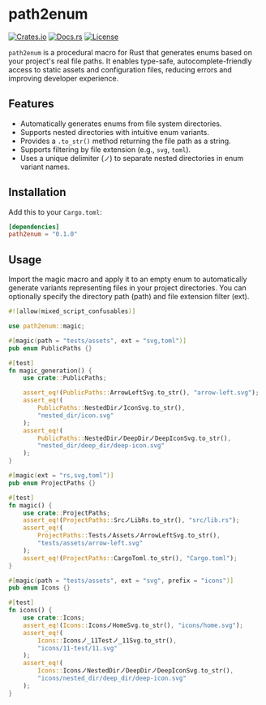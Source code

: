 # path2enum

[![Crates.io](https://img.shields.io/crates/v/path2enum.svg)](https://crates.io/crates/path2enum)
[![Docs.rs](https://docs.rs/path2enum/badge.svg)](https://docs.rs/path2enum)
[![License](https://img.shields.io/crates/l/path2enum.svg)](https://github.com/pas2rust/path2enum/blob/master/LICENSE.md)

`path2enum` is a procedural macro for Rust that generates enums based on your project's real file paths. It enables type-safe, autocomplete-friendly access to static assets and configuration files, reducing errors and improving developer experience.

## Features

- Automatically generates enums from file system directories.
- Supports nested directories with intuitive enum variants.
- Provides a `.to_str()` method returning the file path as a string.
- Supports filtering by file extension (e.g., `svg`, `toml`).
- Uses a unique delimiter (`ノ`) to separate nested directories in enum variant names.

## Installation

Add this to your `Cargo.toml`:

```toml
[dependencies]
path2enum = "0.1.0"
```
 
 
## Usage

Import the magic macro and apply it to an empty enum to automatically generate variants representing files in your project directories. You can optionally specify the directory path (path) and file extension filter (ext).

```rust
#![allow(mixed_script_confusables)]

use path2enum::magic;

#[magic(path = "tests/assets", ext = "svg,toml")]
pub enum PublicPaths {}

#[test]
fn magic_generation() {
    use crate::PublicPaths;

    assert_eq!(PublicPaths::ArrowLeftSvg.to_str(), "arrow-left.svg");
    assert_eq!(
        PublicPaths::NestedDirノIconSvg.to_str(),
        "nested_dir/icon.svg"
    );
    assert_eq!(
        PublicPaths::NestedDirノDeepDirノDeepIconSvg.to_str(),
        "nested_dir/deep_dir/deep-icon.svg"
    );
}

#[magic(ext = "rs,svg,toml")]
pub enum ProjectPaths {}

#[test]
fn magic() {
    use crate::ProjectPaths;
    assert_eq!(ProjectPaths::SrcノLibRs.to_str(), "src/lib.rs");
    assert_eq!(
        ProjectPaths::TestsノAssetsノArrowLeftSvg.to_str(),
        "tests/assets/arrow-left.svg"
    );
    assert_eq!(ProjectPaths::CargoToml.to_str(), "Cargo.toml");
}

#[magic(path = "tests/assets", ext = "svg", prefix = "icons")]
pub enum Icons {}

#[test]
fn icons() {
    use crate::Icons;
    assert_eq!(Icons::IconsノHomeSvg.to_str(), "icons/home.svg");
    assert_eq!(
        Icons::Iconsノ_11Testノ_11Svg.to_str(),
        "icons/11-test/11.svg"
    );
    assert_eq!(
        Icons::IconsノNestedDirノDeepDirノDeepIconSvg.to_str(),
        "icons/nested_dir/deep_dir/deep-icon.svg"
    );
}
```